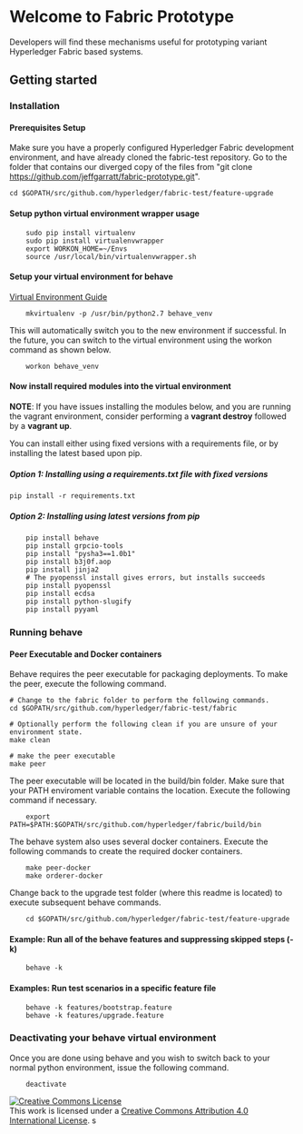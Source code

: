 # Welcome to Fabric Prototype
Developers will find these mechanisms useful for prototyping variant Hyperledger Fabric based systems.

## Getting started

### Installation

#### Prerequisites Setup
Make sure you have a properly configured Hyperledger Fabric development environment, and have already cloned the fabric-test repository.
Go to the folder that contains our diverged copy of the files from "git clone https://github.com/jeffgarratt/fabric-prototype.git".
```
cd $GOPATH/src/github.com/hyperledger/fabric-test/feature-upgrade
```

#### Setup python virtual environment wrapper usage

```
    sudo pip install virtualenv
    sudo pip install virtualenvwrapper
    export WORKON_HOME=~/Envs
    source /usr/local/bin/virtualenvwrapper.sh
```

#### Setup your virtual environment for behave
[Virtual Environment Guide](http://docs.python-guide.org/en/latest/dev/virtualenvs/)


```
    mkvirtualenv -p /usr/bin/python2.7 behave_venv
```

This will automatically switch you to the new environment if successful.  In the future, you can switch to the virtual environment using the workon command as shown below.

```
    workon behave_venv
```


#### Now install required modules into the virtual environment

**NOTE**: If you have issues installing the modules below, and you are running the vagrant environment, consider performing a **vagrant destroy** followed by a **vagrant up**.

You can install either using fixed versions with a requirements file, or by installing the latest based upon pip.

##### Option 1: Installing using a requirements.txt file with fixed versions

```
pip install -r requirements.txt
```

##### Option 2: Installing using latest versions from pip

```
    pip install behave
    pip install grpcio-tools
    pip install "pysha3==1.0b1"
    pip install b3j0f.aop
    pip install jinja2
    # The pyopenssl install gives errors, but installs succeeds
    pip install pyopenssl
    pip install ecdsa
    pip install python-slugify
    pip install pyyaml
```

### Running behave

#### Peer Executable and Docker containers

Behave requires the peer executable for packaging deployments.  To make the peer, execute the following command.

```
# Change to the fabric folder to perform the following commands.
cd $GOPATH/src/github.com/hyperledger/fabric-test/fabric

# Optionally perform the following clean if you are unsure of your environment state.
make clean

# make the peer executable
make peer
```

The peer executable will be located in the build/bin folder. Make sure that your PATH enviroment variable contains the location.
Execute the following command if necessary.
```
    export PATH=$PATH:$GOPATH/src/github.com/hyperledger/fabric/build/bin
```

The behave system also uses several docker containers.  Execute the following commands to create the required docker containers.

```
    make peer-docker
    make orderer-docker
```

Change back to the upgrade test folder (where this readme is located) to execute subsequent behave commands.

```
    cd $GOPATH/src/github.com/hyperledger/fabric-test/feature-upgrade
```

#### Example: Run all of the behave features and suppressing skipped steps (-k)

```
    behave -k
```

#### Examples: Run test scenarios in a specific feature file

```
    behave -k features/bootstrap.feature
    behave -k features/upgrade.feature
```

### Deactivating your behave virtual environment
Once you are done using behave and you wish to switch back to your normal
python environment, issue the following command.

```
    deactivate
```

<a rel="license" href="http://creativecommons.org/licenses/by/4.0/"><img alt="Creative Commons License" style="border-width:0" src="https://i.creativecommons.org/l/by/4.0/88x31.png" /></a><br />This work is licensed under a <a rel="license" href="http://creativecommons.org/licenses/by/4.0/">Creative Commons Attribution 4.0 International License</a>.
s
